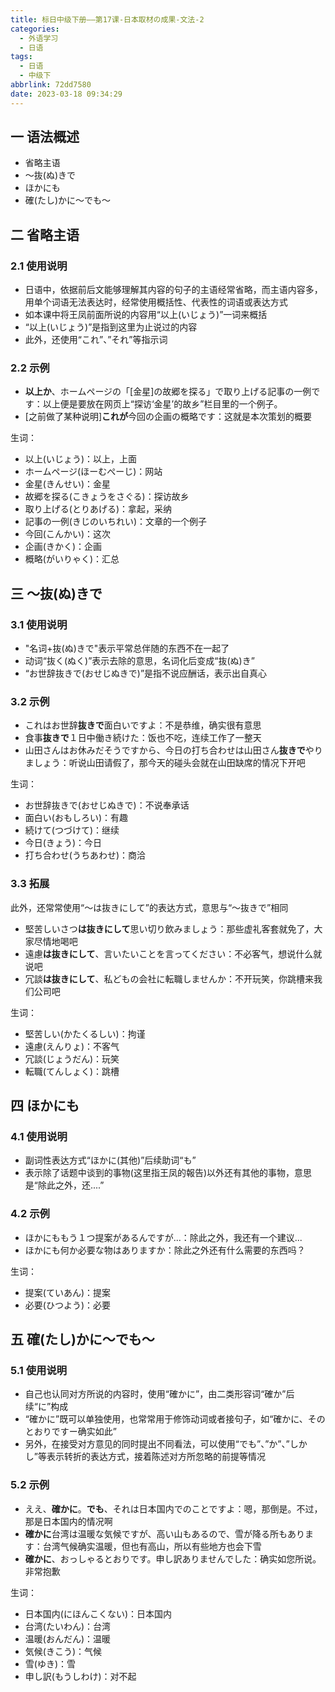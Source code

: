 ```yaml
---
title: 标日中级下册——第17课-日本取材の成果-文法-2
categories:
  - 外语学习
  - 日语
tags:
  - 日语
  - 中级下
abbrlink: 72dd7580
date: 2023-03-18 09:34:29
---
```

## 一 语法概述

* 省略主语
* ～抜(ぬ)きで
* ほかにも
* 確(たし)かに～でも～

<!--more-->

## 二 省略主语

### 2.1 使用说明

* 日语中，依据前后文能够理解其内容的句子的主语经常省略，而主语内容多，用单个词语无法表达时，经常使用概括性、代表性的词语或表达方式
* 如本课中将王凤前面所说的内容用“以上(いじょう)”一词来概括
* “以上(いじょう)”是指到这里为止说过的内容
* 此外，还使用“これ”、”それ”等指示词

### 2.2 示例

* **以上か**、ホームページの「[金星]の故郷を探る」で取り上げる記事の一例です：以上便是要放在网页上“探访‘金星’的故乡”栏目里的一个例子。
* [之前做了某种说明]**これが**今回の企画の概略です：这就是本次策划的概要

生词：

* 以上(いじょう)：以上，上面
* ホームページ(ほーむぺーじ)：网站
* 金星(きんせい)：金星
* 故郷を探る(こきょうをさぐる)：探访故乡
* 取り上げる(とりあげる)：拿起，采纳
* 記事の一例(きじのいちれい)：文章的一个例子
* 今回(こんかい)：这次
* 企画(きかく)：企画
* 概略(がいりゃく)：汇总

## 三 ～抜(ぬ)きで

### 3.1 使用说明

* "名词+抜(ぬ)きで"表示平常总伴随的东西不在一起了
* 动词“抜く(ぬく)”表示去除的意思，名词化后变成“抜(ぬ)き”
* “お世辞抜きで(おせじぬきで)”是指不说应酬话，表示出自真心

### 3.2 示例

* これはお世辞**抜きで**面白いですよ：不是恭维，确实很有意思
* 食事**抜きで**１日中働き続けた：饭也不吃，连续工作了一整天
* 山田さんはお休みだそうですから、今日の打ち合わせは山田さん**抜きで**やりましょう：听说山田请假了，那今天的碰头会就在山田缺席的情况下开吧

生词：

* お世辞抜きで(おせじぬきで)：不说奉承话
* 面白い(おもしろい)：有趣
* 続けて(つづけて)：继续
* 今日(きょう)：今日
* 打ち合わせ(うちあわせ)：商洽

### 3.3 拓展

此外，还常常使用“～は抜きにして”的表达方式，意思与“～抜きで”相同

* 堅苦しいさつ**は抜きにして**思い切り飲みましょう：那些虚礼客套就免了，大家尽情地喝吧
* 遠慮**は抜きにして**、言いたいことを言ってください：不必客气，想说什么就说吧
* 冗談**は抜きにして**、私どもの会社に転職しませんか：不开玩笑，你跳槽来我们公司吧

生词：

* 堅苦しい(かたくるしい)：拘谨
* 遠慮(えんりょ)：不客气
* 冗談(じょうだん)：玩笑
* 転職(てんしょく)：跳槽

## 四 ほかにも

### 4.1 使用说明

* 副词性表达方式“ほかに(其他)”后续助词“も”
* 表示除了话题中谈到的事物(这里指王凤的報告)以外还有其他的事物，意思是“除此之外，还....”

### 4.2 示例

* ほかにももう１つ提案があるんですが...：除此之外，我还有一个建议...
* ほかにも何か必要な物はありますか：除此之外还有什么需要的东西吗？

生词：

* 提案(ていあん)：提案
* 必要(ひつよう)：必要

## 五 確(たし)かに～でも～

### 5.1 使用说明

* 自己也认同对方所说的内容时，使用“確かに”，由二类形容词“確か”后续“に”构成
* “確かに”既可以单独使用，也常常用于修饰动词或者接句子，如“確かに、そのとおりですー确实如此”
* 另外，在接受对方意见的同时提出不同看法，可以使用“でも”、”か”、”しかし”等表示转折的表达方式，接着陈述对方所忽略的前提等情况

### 5.2 示例

* ええ、**確かに**。**でも**、それは日本国内でのことですよ：嗯，那倒是。不过，那是日本国内的情况啊
* **確かに**台湾は温暖な気候ですが、高い山もあるので、雪が降る所もあります：台湾气候确实温暖，但也有高山，所以有些地方也会下雪
* **確かに**、おっしゃるとおりです。申し訳ありませんでした：确实如您所说。非常抱歉

生词：

* 日本国内(にほんこくない)：日本国内
* 台湾(たいわん)：台湾
* 温暖(おんだん)：温暖
* 気候(きこう)：气候
* 雪(ゆき)：雪
* 申し訳(もうしわけ)：对不起

